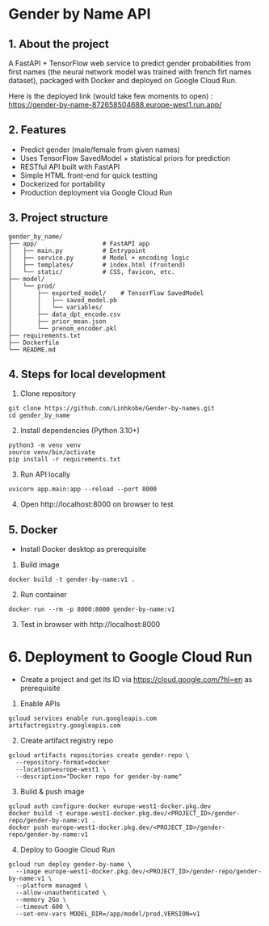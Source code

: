 # Gender by Name API 

## 1. About the project 
A FastAPI + TensorFlow web service to predict gender probabilities from first names (the neural network model was trained with french firt names dataset), packaged with Docker and deployed on Google Cloud Run. 

Here is the deployed link (would take few moments to open) : https://gender-by-name-872658504688.europe-west1.run.app/ 

## 2. Features
- Predict gender (male/female from given names)
- Uses TensorFlow SavedModel + statistical priors for prediction
- RESTful API built with FastAPI
- Simple HTML front-end for quick testting
- Dockerized for portability
- Production deployment via Google Cloud Run

## 3. Project structure 
```
gender_by_name/
├── app/                  # FastAPI app
│   ├── main.py           # Entrypoint
│   ├── service.py        # Model + encoding logic
│   ├── templates/        # index.html (frontend)
│   └── static/           # CSS, favicon, etc.
├── model/
│   └── prod/
│       ├── exported_model/    # TensorFlow SavedModel
│       │   ├── saved_model.pb
│       │   └── variables/
│       ├── data_dpt_encode.csv
│       ├── prior_mean.json
│       └── prenom_encoder.pkl
├── requirements.txt
├── Dockerfile
└── README.md
```

## 4. Steps for local development 
1. Clone repository

```
git clone https://github.com/Linhkobe/Gender-by-names.git
cd gender_by_name
```

2. Install dependencies (Python 3.10+)

 ```
 python3 -m venv venv
 source venv/bin/activate
 pip install -r requirements.txt
 ```

 3. Run API locally 

```
uvicorn app.main:app --reload --port 8000
```

4. Open http://localhost:8000 on browser to test

## 5. Docker

* Install Docker desktop as prerequisite

1. Build image

```
docker build -t gender-by-name:v1 .
```

2. Run container
```
docker run --rm -p 8000:8000 gender-by-name:v1
```

3. Test in browser with http://localhost:8000


# 6. Deployment to Google Cloud Run

* Create a project and get its ID via https://cloud.google.com/?hl=en as prerequisite 

1. Enable APIs

```
gcloud services enable run.googleapis.com artifactregistry.googleapis.com
```

2. Create artifact registry repo

```
gcloud artifacts repositories create gender-repo \
  --repository-format=docker
  --location=europe-west1 \
  --description="Docker repo for gender-by-name"
```

3. Build & push image

```
gcloud auth configure-docker europe-west1-docker.pkg.dev
docker build -t europe-west1-docker.pkg.dev/<PROJECT_ID>/gender-repo/gender-by-name:v1 .
docker push europe-west1-docker.pkg.dev/<PROJECT_ID>/gender-repo/gender-by-name:v1
```

4. Deploy to Google Cloud Run

```
gcloud run deploy gender-by-name \
  --image europe-west1-docker.pkg.dev/<PROJECT_ID>/gender-repo/gender-by-name:v1 \
  --platform managed \
  --allow-unauthenticated \
  --memory 2Go \
  --timeout 600 \
  --set-env-vars MODEL_DIR=/app/model/prod,VERSION=v1
```


